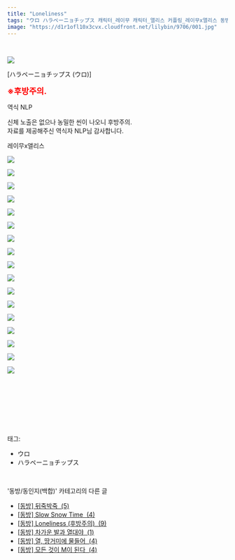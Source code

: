 ```yaml
---
title: "Loneliness"
tags: "ウロ ハラペーニョチップス 캐릭터_레이무 캐릭터_앨리스 커플링_레이무x앨리스 동방／동인지(백합)"
image: "https://d1r1ofl10x3cvx.cloudfront.net/lilybin/9706/001.jpg"
---
```

<div class="article">
<div itemprop="articleBody">
<div style="text-align: left;"><br/><p style="text-align: left;"><span class="imageblock" style="display:inline-block;width:850px;;height:auto;max-width:100%"><img src="{{ site.imgserver7 }}/lilybin/9706/001.jpg"/></span></p><p style="text-align: left;">[ハラペーニョチップス (ウロ)]</p><p style="text-align: left;"><b><span style="color: rgb(255, 0, 0); font-size: 14pt;">※후방주의. </span></b></p><p style="text-align: left;">역식 NLP</p><p style="text-align: left;">신체 노출은 없으나 농밀한 씬이 나오니 후방주의.<br/>자료를 제공해주신 역식자 NLP님 감사합니다.</p><p style="text-align: left;">레이무x앨리스</p><p style="text-align: left;"><span class="imageblock" style="display:inline-block;width:850px;;height:auto;max-width:100%"><img src="{{ site.imgserver7 }}/lilybin/9706/002.jpg"/></span></p><div style="color: rgb(0, 0, 0);"><p><span class="imageblock" style="display:inline-block;width:850px;;height:auto;max-width:100%"><img src="{{ site.imgserver7 }}/lilybin/9706/003.jpg"/></span></p><p><span class="imageblock" style="display:inline-block;width:850px;;height:auto;max-width:100%"><img src="{{ site.imgserver7 }}/lilybin/9706/004.jpg"/></span></p><p><span class="imageblock" style="display:inline-block;width:850px;;height:auto;max-width:100%"><img src="{{ site.imgserver7 }}/lilybin/9706/005.jpg"/></span></p><p><span class="imageblock" style="display:inline-block;width:850px;;height:auto;max-width:100%"><img src="{{ site.imgserver7 }}/lilybin/9706/006.jpg"/></span></p><p><span class="imageblock" style="display:inline-block;width:850px;;height:auto;max-width:100%"><img src="{{ site.imgserver7 }}/lilybin/9706/007.jpg"/></span></p><p><span class="imageblock" style="display:inline-block;width:850px;;height:auto;max-width:100%"><img src="{{ site.imgserver7 }}/lilybin/9706/008.jpg"/></span></p><p><span class="imageblock" style="display:inline-block;width:850px;;height:auto;max-width:100%"><img src="{{ site.imgserver7 }}/lilybin/9706/009.jpg"/></span></p><p><span class="imageblock" style="display:inline-block;width:850px;;height:auto;max-width:100%"><img src="{{ site.imgserver7 }}/lilybin/9706/010.jpg"/></span></p><p><span class="imageblock" style="display:inline-block;width:850px;;height:auto;max-width:100%"><img src="{{ site.imgserver7 }}/lilybin/9706/011.jpg"/></span></p><p><span class="imageblock" style="display:inline-block;width:850px;;height:auto;max-width:100%"><img src="{{ site.imgserver7 }}/lilybin/9706/012.jpg"/></span></p><p><span class="imageblock" style="display:inline-block;width:850px;;height:auto;max-width:100%"><img src="{{ site.imgserver7 }}/lilybin/9706/013.jpg"/></span></p><p><span class="imageblock" style="display:inline-block;width:850px;;height:auto;max-width:100%"><img src="{{ site.imgserver7 }}/lilybin/9706/014.jpg"/></span></p><p><span class="imageblock" style="display:inline-block;width:850px;;height:auto;max-width:100%"><img src="{{ site.imgserver7 }}/lilybin/9706/015.jpg"/></span></p><p><span class="imageblock" style="display:inline-block;width:850px;;height:auto;max-width:100%"><img src="{{ site.imgserver7 }}/lilybin/9706/016.jpg"/></span></p><p><span class="imageblock" style="display:inline-block;width:850px;;height:auto;max-width:100%"><img src="{{ site.imgserver7 }}/lilybin/9706/017.jpg"/></span></p><p><span class="imageblock" style="display:inline-block;width:850px;;height:auto;max-width:100%"><img src="{{ site.imgserver7 }}/lilybin/9706/018.jpg"/></span></p><div><br/></div></div><p style="text-align: left;"><br/></p></div><p><br/></p>
</div></div><br/>
<div class="tagTrail">
<p>태그: </p>
<ul>
<li>ウロ</li>
<li>ハラペーニョチップス</li>
</ul>
</div><br/>
<div class="another">
<p>'동방/동인지(백합)' 카테고리의 다른 글</p>
<ul>
<li><a href="/lilybin_9726">
[동방] 뒤죽박죽  (5)
</a></li>
<li><a href="/lilybin_9737">
[동방] Slow Snow Time  (4)
</a></li>
<li><a href="/lilybin_9706">
[동방] Loneliness (후방주의)  (9)
</a></li>
<li><a href="/lilybin_9648">
[동방] 차가운 발과 열대야  (1)
</a></li>
<li><a href="/lilybin_9637">
[동방] 열, 땅거미에 물들어  (4)
</a></li>
<li><a href="/lilybin_9632">
[동방] 모든 것이 M이 된다  (4)
</a></li>
</ul>
</div><br/>
<br/>
<p id="refer"></p>
<br/>


